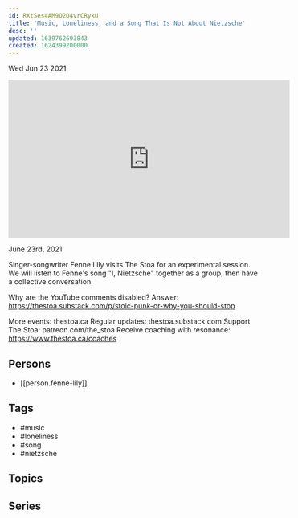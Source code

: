 ```yaml
---
id: RXtSes4AM9Q2Q4vrCRykU
title: 'Music, Loneliness, and a Song That Is Not About Nietzsche'
desc: ''
updated: 1639762693843
created: 1624399200000
---
```





Wed Jun 23 2021

<iframe width="560" height="315" src="https://www.youtube.com/embed/DhSfPmmpXy4" title="Music, Loneliness, and a Song That Is Not About Nietzsche w/ Fenne Lily" frameborder="0" allow="accelerometer; autoplay; clipboard-write; encrypted-media; gyroscope; picture-in-picture" allowfullscreen ></iframe>

June 23rd, 2021

Singer-songwriter Fenne Lily visits The Stoa for an experimental session. We will listen to Fenne's song "I, Nietzsche" together as a group, then have a collective conversation.

Why are the YouTube comments disabled? Answer: https://thestoa.substack.com/p/stoic-punk-or-why-you-should-stop

More events: thestoa.ca
Regular updates: thestoa.substack.com
Support The Stoa: patreon.com/the_stoa
Receive coaching with resonance: https://www.thestoa.ca/coaches

## Persons

- [[person.fenne-lily]]

## Tags

- #music
- #loneliness
- #song
- #nietzsche

## Topics



## Series



